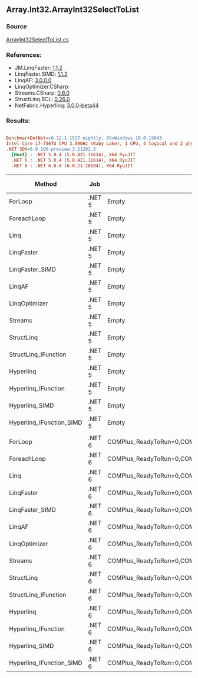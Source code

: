 ﻿## Array.Int32.ArrayInt32SelectToList

### Source
[ArrayInt32SelectToList.cs](../LinqBenchmarks/Array/Int32/ArrayInt32SelectToList.cs)

### References:
- JM.LinqFaster: [1.1.2](https://www.nuget.org/packages/JM.LinqFaster/1.1.2)
- LinqFaster.SIMD: [1.1.2](https://www.nuget.org/packages/LinqFaster.SIMD/1.0.3)
- LinqAF: [3.0.0.0](https://www.nuget.org/packages/LinqAF/3.0.0.0)
- LinqOptimizer.CSharp: [](https://www.nuget.org/packages/LinqOptimizer.CSharp/)
- Streams.CSharp: [0.6.0](https://www.nuget.org/packages/Streams.CSharp/0.6.0)
- StructLinq.BCL: [0.26.0](https://www.nuget.org/packages/StructLinq/0.26.0)
- NetFabric.Hyperlinq: [3.0.0-beta44](https://www.nuget.org/packages/NetFabric.Hyperlinq/3.0.0-beta44)

### Results:
``` ini

BenchmarkDotNet=v0.12.1.1527-nightly, OS=Windows 10.0.19043
Intel Core i7-7567U CPU 3.50GHz (Kaby Lake), 1 CPU, 4 logical and 2 physical cores
.NET SDK=6.0.100-preview.3.21202.5
  [Host] : .NET 5.0.4 (5.0.421.11614), X64 RyuJIT
  .NET 5 : .NET 5.0.4 (5.0.421.11614), X64 RyuJIT
  .NET 6 : .NET 6.0.0 (6.0.21.20104), X64 RyuJIT


```
|                   Method |    Job |                                                   EnvironmentVariables |  Runtime | Count |         Mean |        Error |       StdDev |       Median |  Ratio | RatioSD |   Gen 0 | Gen 1 | Gen 2 | Allocated |
|------------------------- |------- |----------------------------------------------------------------------- |--------- |------ |-------------:|-------------:|-------------:|-------------:|-------:|--------:|--------:|------:|------:|----------:|
|                  ForLoop | .NET 5 |                                                                  Empty | .NET 5.0 |   100 |    317.79 ns |     4.493 ns |     4.202 ns |    316.02 ns |   1.00 |    0.00 |  0.5660 |     - |     - |   1,184 B |
|              ForeachLoop | .NET 5 |                                                                  Empty | .NET 5.0 |   100 |    331.23 ns |     6.690 ns |    16.156 ns |    322.51 ns |   1.04 |    0.05 |  0.5660 |     - |     - |   1,184 B |
|                     Linq | .NET 5 |                                                                  Empty | .NET 5.0 |   100 |    283.46 ns |     1.294 ns |     1.147 ns |    283.11 ns |   0.89 |    0.01 |  0.2408 |     - |     - |     504 B |
|               LinqFaster | .NET 5 |                                                                  Empty | .NET 5.0 |   100 |    319.97 ns |     6.600 ns |     7.600 ns |    322.20 ns |   1.00 |    0.03 |  0.4206 |     - |     - |     880 B |
|          LinqFaster_SIMD | .NET 5 |                                                                  Empty | .NET 5.0 |   100 |    117.58 ns |     1.397 ns |     1.091 ns |    117.66 ns |   0.37 |    0.01 |  0.4206 |     - |     - |     880 B |
|                   LinqAF | .NET 5 |                                                                  Empty | .NET 5.0 |   100 |    903.01 ns |     4.541 ns |     4.025 ns |    903.35 ns |   2.84 |    0.04 |  0.5655 |     - |     - |   1,184 B |
|            LinqOptimizer | .NET 5 |                                                                  Empty | .NET 5.0 |   100 | 39,365.63 ns |   246.900 ns |   218.870 ns | 39,318.55 ns | 123.81 |    1.58 | 13.6719 |     - |     - |  28,620 B |
|                  Streams | .NET 5 |                                                                  Empty | .NET 5.0 |   100 |  1,597.97 ns |    30.513 ns |    28.542 ns |  1,607.66 ns |   5.03 |    0.10 |  0.7534 |     - |     - |   1,576 B |
|               StructLinq | .NET 5 |                                                                  Empty | .NET 5.0 |   100 |    246.80 ns |     1.090 ns |     0.910 ns |    246.55 ns |   0.78 |    0.01 |  0.2484 |     - |     - |     520 B |
|     StructLinq_IFunction | .NET 5 |                                                                  Empty | .NET 5.0 |   100 |    134.40 ns |     2.393 ns |     2.238 ns |    133.56 ns |   0.42 |    0.01 |  0.2370 |     - |     - |     496 B |
|                Hyperlinq | .NET 5 |                                                                  Empty | .NET 5.0 |   100 |    211.07 ns |     1.037 ns |     0.920 ns |    210.97 ns |   0.66 |    0.01 |  0.2179 |     - |     - |     456 B |
|      Hyperlinq_IFunction | .NET 5 |                                                                  Empty | .NET 5.0 |   100 |    116.92 ns |     2.397 ns |     5.460 ns |    114.29 ns |   0.38 |    0.02 |  0.2180 |     - |     - |     456 B |
|           Hyperlinq_SIMD | .NET 5 |                                                                  Empty | .NET 5.0 |   100 |     97.12 ns |     1.178 ns |     1.044 ns |     97.22 ns |   0.31 |    0.00 |  0.2180 |     - |     - |     456 B |
| Hyperlinq_IFunction_SIMD | .NET 5 |                                                                  Empty | .NET 5.0 |   100 |     67.40 ns |     1.261 ns |     1.179 ns |     67.54 ns |   0.21 |    0.00 |  0.2180 |     - |     - |     456 B |
|                          |        |                                                                        |          |       |              |              |              |              |        |         |         |       |       |           |
|                  ForLoop | .NET 6 | COMPlus_ReadyToRun=0,COMPlus_TC_QuickJitForLoops=1,COMPlus_TieredPGO=1 | .NET 6.0 |   100 |    303.23 ns |     6.107 ns |    15.208 ns |    295.46 ns |   1.00 |    0.00 |  0.5660 |     - |     - |   1,184 B |
|              ForeachLoop | .NET 6 | COMPlus_ReadyToRun=0,COMPlus_TC_QuickJitForLoops=1,COMPlus_TieredPGO=1 | .NET 6.0 |   100 |    292.19 ns |     4.013 ns |     3.557 ns |    292.71 ns |   0.96 |    0.04 |  0.5660 |     - |     - |   1,184 B |
|                     Linq | .NET 6 | COMPlus_ReadyToRun=0,COMPlus_TC_QuickJitForLoops=1,COMPlus_TieredPGO=1 | .NET 6.0 |   100 |    274.68 ns |     2.056 ns |     1.923 ns |    274.72 ns |   0.90 |    0.04 |  0.2408 |     - |     - |     504 B |
|               LinqFaster | .NET 6 | COMPlus_ReadyToRun=0,COMPlus_TC_QuickJitForLoops=1,COMPlus_TieredPGO=1 | .NET 6.0 |   100 |    248.92 ns |     4.248 ns |     6.359 ns |    248.17 ns |   0.79 |    0.04 |  0.4206 |     - |     - |     880 B |
|          LinqFaster_SIMD | .NET 6 | COMPlus_ReadyToRun=0,COMPlus_TC_QuickJitForLoops=1,COMPlus_TieredPGO=1 | .NET 6.0 |   100 |    300.08 ns |     6.073 ns |    15.568 ns |    292.81 ns |   0.99 |    0.04 |  0.4206 |     - |     - |     880 B |
|                   LinqAF | .NET 6 | COMPlus_ReadyToRun=0,COMPlus_TC_QuickJitForLoops=1,COMPlus_TieredPGO=1 | .NET 6.0 |   100 |    871.04 ns |     3.772 ns |     3.344 ns |    871.02 ns |   2.85 |    0.12 |  0.5655 |     - |     - |   1,184 B |
|            LinqOptimizer | .NET 6 | COMPlus_ReadyToRun=0,COMPlus_TC_QuickJitForLoops=1,COMPlus_TieredPGO=1 | .NET 6.0 |   100 | 36,204.36 ns | 1,003.211 ns | 2,957.989 ns | 34,265.16 ns | 121.68 |    5.74 | 13.5498 |     - |     - |  28,372 B |
|                  Streams | .NET 6 | COMPlus_ReadyToRun=0,COMPlus_TC_QuickJitForLoops=1,COMPlus_TieredPGO=1 | .NET 6.0 |   100 |  1,516.28 ns |    28.739 ns |    29.513 ns |  1,524.77 ns |   4.92 |    0.22 |  0.7534 |     - |     - |   1,576 B |
|               StructLinq | .NET 6 | COMPlus_ReadyToRun=0,COMPlus_TC_QuickJitForLoops=1,COMPlus_TieredPGO=1 | .NET 6.0 |   100 |    251.06 ns |     1.101 ns |     1.030 ns |    251.21 ns |   0.82 |    0.04 |  0.2484 |     - |     - |     520 B |
|     StructLinq_IFunction | .NET 6 | COMPlus_ReadyToRun=0,COMPlus_TC_QuickJitForLoops=1,COMPlus_TieredPGO=1 | .NET 6.0 |   100 |    138.12 ns |     2.225 ns |     1.972 ns |    138.46 ns |   0.45 |    0.02 |  0.2370 |     - |     - |     496 B |
|                Hyperlinq | .NET 6 | COMPlus_ReadyToRun=0,COMPlus_TC_QuickJitForLoops=1,COMPlus_TieredPGO=1 | .NET 6.0 |   100 |    213.43 ns |     1.197 ns |     1.716 ns |    212.76 ns |   0.68 |    0.03 |  0.2179 |     - |     - |     456 B |
|      Hyperlinq_IFunction | .NET 6 | COMPlus_ReadyToRun=0,COMPlus_TC_QuickJitForLoops=1,COMPlus_TieredPGO=1 | .NET 6.0 |   100 |    118.57 ns |     2.186 ns |     2.045 ns |    117.98 ns |   0.39 |    0.02 |  0.2179 |     - |     - |     456 B |
|           Hyperlinq_SIMD | .NET 6 | COMPlus_ReadyToRun=0,COMPlus_TC_QuickJitForLoops=1,COMPlus_TieredPGO=1 | .NET 6.0 |   100 |    280.69 ns |     1.656 ns |     1.549 ns |    281.19 ns |   0.92 |    0.04 |  0.2179 |     - |     - |     456 B |
| Hyperlinq_IFunction_SIMD | .NET 6 | COMPlus_ReadyToRun=0,COMPlus_TC_QuickJitForLoops=1,COMPlus_TieredPGO=1 | .NET 6.0 |   100 |    159.42 ns |     1.408 ns |     1.176 ns |    159.17 ns |   0.52 |    0.02 |  0.2179 |     - |     - |     456 B |

